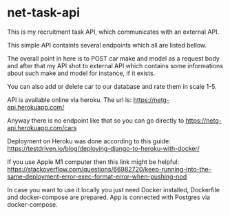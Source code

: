 # net-task-api
This is my recruitment task API, which communicates  with an external API.

This simple API containts several endpoints which all are listed bellow. 

The overall point in here is to POST car make and model as a request body and after that my API shot to external API which contains some informations about such make and model
for instance, if it exists.

You can also add or delete car to our database and rate them in scale 1-5.

API is available online via heroku. The url is: https://netg-api.herokuapp.com/

Anyway there is no endpoint like that so you can go directly to https://netg-api.herokuapp.com/cars

Deployment on Heroku was done according to this guide: https://testdriven.io/blog/deploying-django-to-heroku-with-docker/

If you use Apple M1 computer then this link might be helpful: https://stackoverflow.com/questions/66982720/keep-running-into-the-same-deployment-error-exec-format-error-when-pushing-nod

In case you want to use it locally you just need Docker installed, Dockerfile and docker-compose are prepared. App is connected with Postgres via docker-compose. 

